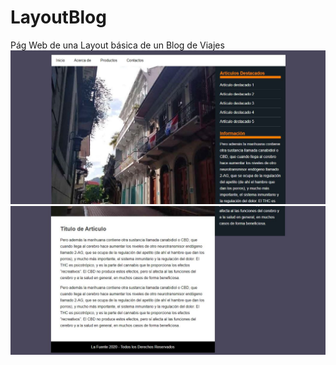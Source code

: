 # LayoutBlog
Pág Web de una Layout básica de un Blog de Viajes
![](imagenes/LayOut1.JPG)
![](imagenes/LayOut2.JPG)
